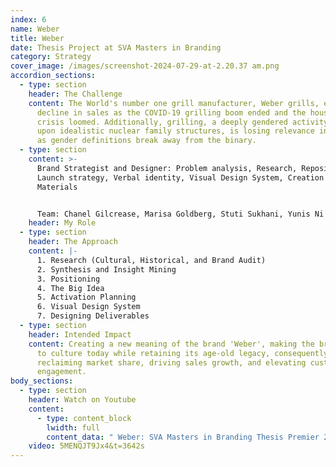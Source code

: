 ```yaml
---
index: 6
name: Weber
title: Weber
date: Thesis Project at SVA Masters in Branding
category: Strategy
cover_image: /images/screenshot-2024-07-29-at-2.20.37 am.png
accordion_sections:
  - type: section
    header: The Challenge
    content: The World's number one grill manufacturer, Weber grills, experienced a
      decline in sales as the COVID-19 grilling boom ended and the housing
      crisis loomed. Additionally, grilling, a deeply gendered activity built
      upon idealistic nuclear family structures, is losing relevance in culture
      as gender definitions break away from the binary.
  - type: section
    content: >-
      Brand Strategist and Designer: Problem analysis, Research, Repositioning,
      Launch strategy, Verbal identity, Visual Design System, Creation of Visual
      Materials


      Team: Chanel Gilcrease, Marisa Goldberg, Stuti Sukhani, Yunis Ni
    header: My Role
  - type: section
    header: The Approach
    content: |-
      1. Research (Cultural, Historical, and Brand Audit)
      2. Synthesis and Insight Mining
      3. Positioning
      4. The Big Idea
      5. Activation Planning
      6. Visual Design System
      7. Designing Deliverables
  - type: section
    header: Intended Impact
    content: Creating a new meaning of the brand 'Weber', making the brand relevant
      to culture today while retaining its age-old legacy, consequently
      reclaiming market share, driving sales growth, and elevating customer
      engagement.
body_sections:
  - type: section
    header: Watch on Youtube
    content:
      - type: content_block
        lwidth: full
        content_data: " Weber: SVA Masters in Branding Thesis Premier 2024"
    video: 5MENQJT9Jx4&t=3642s
---
```

